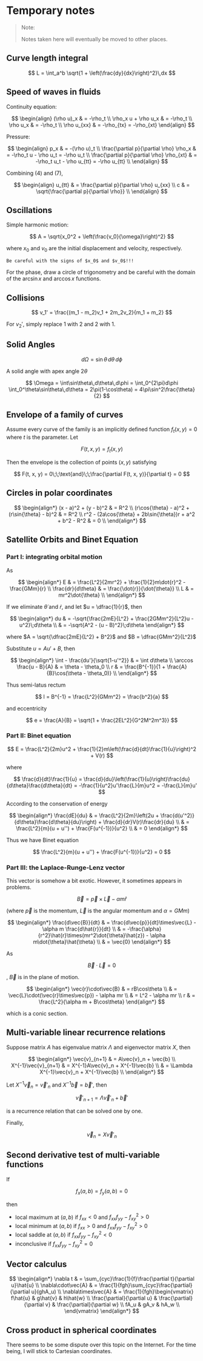 # Temporary notes

> Note:
> 
> Notes taken here will eventually be moved to other places.

## Curve length integral

$$
L = \int_a^b \sqrt{1 + \left(\frac{dy}{dx}\right)^2}\,dx
$$

## Speed of waves in fluids

Continuity equation:

$$
\begin{align}
  (\rho u)_x & = -\rho_t \\
  \rho_x u + \rho u_x & = -\rho_t \\
  \rho u_x & = -\rho_t \\
  \rho u_{xx} & = -\rho_{tx} = -\rho_{xt}
\end{align}
$$

Pressure:

$$
\begin{align}
  p_x & = -(\rho u)_t \\
  \frac{\partial p}{\partial \rho} \rho_x & = -\rho_t u - \rho u_t = -\rho u_t \\
  \frac{\partial p}{\partial \rho} \rho_{xt} & = -\rho_t u_t - \rho u_{tt} = -\rho u_{tt} \\
\end{align}
$$

Combining $(4)$ and $(7)$,

$$
\begin{align}
  u_{tt} & = \frac{\partial p}{\partial \rho} u_{xx} \\
  c & = \sqrt{\frac{\partial p}{\partial \rho}} \\
\end{align}
$$

## Oscillations

Simple harmonic motion:

$$
A = \sqrt{x_0^2 + \left(\frac{v_0}{\omega}\right)^2}
$$

where $x_0$ and $v_0$ are the initial displacement and velocity, respectively.

```{caution}
Be careful with the signs of $x_0$ and $v_0$!!!
```

For the phase, draw a circle of trigonometry and be careful with the domain of the $\arcsin x$ and
$\arccos x$ functions.

## Collisions

$$
v_1' = \frac{(m_1 - m_2)v_1 + 2m_2v_2}{m_1 + m_2}
$$

For $v_2'$, simply replace $1$ with $2$ and $2$ with $1$.

## Solid Angles

$$
d\Omega = \sin\theta\,d\theta\,d\phi
$$

A solid angle with apex angle $2\theta$

$$
\Omega = \int\sin\theta\,d\theta\,d\phi = \int_0^{2\pi}d\phi \int_0^\theta\sin\theta\,d\theta = 2\pi(1-\cos\theta) = 4\pi\sin^2\frac{\theta}{2}
$$

## Envelope of a family of curves

Assume every curve of the family is an implicitly defined function $f_t(x, y) = 0$ where $t$ is the
parameter. Let

$$
F(t, x, y) = f_t(x, y)
$$

Then the envelope is the collection of points $(x, y)$ satisfying

$$
F(t, x, y) = 0\;\;\text{and}\;\;\frac{\partial F(t, x, y)}{\partial t} = 0 
$$

## Circles in polar coordinates

$$
\begin{align*}
  (x - a)^2 + (y - b)^2 & = R^2 \\
  (r\cos{\theta} - a)^2 + (r\sin{\theta} - b)^2 & = R^2 \\
  r^2 - (2a\cos{\theta} + 2b\sin{\theta})r + a^2 + b^2 - R^2 & = 0 \\
\end{align*}
$$

## Satellite Orbits and Binet Equation

### Part I: integrating orbital motion

As

$$
\begin{align*}
  E & = \frac{L^2}{2mr^2} + \frac{1}{2}m\dot{r}^2 - \frac{GMm}{r} \\
  \frac{dr}{d\theta} & = \frac{\dot{r}}{\dot{\theta}} \\
  L & = mr^2\dot{\theta} \\
\end{align*}
$$

If we eliminate $\dot{\theta}$ and $\dot{r}$, and let $u = \dfrac{1}{r}$, then

$$
\begin{align*}
  du & = -\sqrt{\frac{2mE}{L^2} + \frac{2GMm^2}{L^2}u - u^2}\;d\theta \\
  & = -\sqrt{A^2 - (u - B)^2}\;d\theta
\end{align*}
$$

where $A = \sqrt{\dfrac{2mE}{L^2} + B^2}$ and $B = \dfrac{GMm^2}{L^2}$

Substitute $u = Au' + B$, then

$$
\begin{align*}
  \int - \frac{du'}{\sqrt{1-u'^2}} & = \int d\theta \\
  \arccos \frac{u - B}{A} & = \theta - \theta_0 \\
  r & = \frac{B^{-1}}{1 + \frac{A}{B}\cos(\theta - \theta_0)} \\
\end{align*}
$$

Thus semi-latus rectum

$$
l = B^{-1} = \frac{L^2}{GMm^2} = \frac{b^2}{a}
$$

and eccentricity

$$
e = \frac{A}{B} = \sqrt{1 + \frac{2EL^2}{G^2M^2m^3}}
$$

### Part II: Binet equation

$$
E = \frac{L^2}{2m}u^2 + \frac{1}{2}m\left(\frac{d}{dt}\frac{1}{u}\right)^2 + V(r)
$$

where

$$
\frac{d}{dt}\frac{1}{u} = \frac{d}{du}\left(\frac{1}{u}\right)\frac{du}{d\theta}\frac{d\theta}{dt} = -\frac{1}{u^2}u'\frac{L}{m}u^2 = -\frac{L}{m}u'
$$

According to the conservation of energy

$$
\begin{align*}
  \frac{dE}{du} & = \frac{L^2}{2m}\left(2u + \frac{d(u'^2)}{d\theta}\frac{d\theta}{du}\right) + \frac{d}{dr}V(r)\frac{dr}{du} \\
  & = \frac{L^2}{m}(u + u'') + \frac{F(u^{-1})}{u^2} \\
  & = 0
\end{align*}
$$

Thus we have Binet equation

$$
\frac{L^2}{m}(u + u'') + \frac{F(u^{-1})}{u^2} = 0
$$

### Part III: the Laplace-Runge-Lenz vector

This vector is somehow a bit exotic. However, it sometimes appears in problems.

$$
\vec{B} = \vec{p}\times\vec{L} - \alpha m\hat{r}
$$

(where $\vec{p}$ is the momentum, $\vec{L}$ is the angular momentum and $\alpha = GMm$)

$$
\begin{align*}
  \frac{d\vec{B}}{dt} & = \frac{d\vec{p}}{dt}\times\vec{L} - \alpha m \frac{d\hat{r}}{dt} \\
  & = -\frac{\alpha}{r^2}\hat{r}\times(mr^2\dot{\theta}\hat{z}) - \alpha m\dot{\theta}\hat{\theta} \\
  & = \vec{0}
\end{align*}
$$

As

$$
\vec{B}\cdot\vec{L} = 0
$$

, $\vec{B}$ is in the plane of motion.

$$
\begin{align*}
  \vec{r}\cdot\vec{B} & = rB\cos\theta \\
  & = \vec{L}\cdot(\vec{r}\times\vec{p}) - \alpha mr \\
  & = L^2 - \alpha mr \\
  r & = \frac{L^2}{\alpha m + B\cos\theta}
\end{align*}
$$

which is a conic section.

## Multi-variable linear recurrence relations

Suppose matrix $A$ has eigenvalue matrix $\Lambda$ and eigenvector matrix $X$, then

$$
\begin{align*}
  \vec{v}_{n+1} & = A\vec{v}_n + \vec{b} \\
  X^{-1}\vec{v}_{n+1} & = X^{-1}A\vec{v}_n + X^{-1}\vec{b} \\
                      & = \Lambda X^{-1}\vec{v}_n + X^{-1}\vec{b} \\
\end{align*}
$$

Let $X^{-1}\vec{v}_n = \vec{v}'_n$ and $X^{-1}\vec{b} = \vec{b}'$, then

$$
\vec{v}'_{n+1} = \Lambda\vec{v}'_n + \vec{b}'
$$

is a recurrence relation that can be solved one by one.

Finally,

$$
\vec{v}_n = X\vec{v}'_n
$$

## Second derivative test of multi-variable functions

If

$$
f_x(a, b) = f_y(a, b) = 0
$$

then

- local maximum at $(a, b)$ if $f_{xx} < 0$ and $f_{xx}f_{yy} - f_{xy}^2 > 0$
- local minimum at $(a, b)$ if $f_{xx} > 0$ and $f_{xx}f_{yy} - f_{xy}^2 > 0$
- local saddle at $(a, b)$ if $f_{xx}f_{yy} - f_{xy}^2 < 0$
- inconclusive if $f_{xx}f_{yy} - f_{xy}^2 = 0$

## Vector calculus

$$
\begin{align*}
  \nabla t & = \sum_{cyc}\frac{1}{f}\frac{\partial t}{\partial u}\hat{u} \\
  \nabla\cdot\vec{A} & = \frac{1}{fgh}\sum_{cyc}\frac{\partial}{\partial u}(ghA_u) \\
  \nabla\times\vec{A} & = \frac{1}{fgh}\begin{vmatrix}
    f\hat{u} & g\hat{v} & h\hat{w} \\
    \frac{\partial}{\partial u} & \frac{\partial}{\partial v} & \frac{\partial}{\partial w} \\
    fA_u & gA_v & hA_w \\
  \end{vmatrix}
\end{align*}
$$


## Cross product in spherical coordinates

There seems to be some dispute over this topic on the Internet. For the time being, I will stick to Cartesian coordinates.
